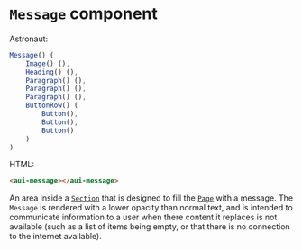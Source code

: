 # `Message` component
Astronaut:
```javascript
Message() (
    Image() (),
    Heading() (),
    Paragraph() (),
    Paragraph() (),
    Paragraph() (),
    ButtonRow() (
        Button(),
        Button(),
        Button()
    )
)
```

HTML:
```html
<aui-message></aui-message>
```

An area inside a [`Section`](section.md) that is designed to fill the [`Page`](page.md) with a message. The `Message` is rendered with a lower opacity than normal text, and is intended to communicate information to a user when there content it replaces is not available (such as a list of items being empty, or that there is no connection to the internet available).